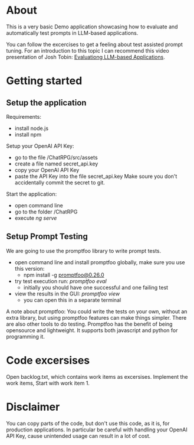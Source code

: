 # About
This is a very basic Demo application showcasing how to evaluate and automatically test prompts in LLM-based applications.

You can follow the excercises to get a feeling about test assisted prompt tuning.
For an introduction to this topic I can recommend this video presentation of Josh Tobin: [Evaluationg LLM-based Applications](https://www.youtube.com/watch?v=2CIIQ5KZWUM).

# Getting started

## Setup the application

Requirements:
- install node.js
- install npm

Setup your OpenAI API Key: 
- go to the file /ChatRPG/src/assets
- create a file named secret_api.key
- copy your OpenAI API Key
- paste the API Key into the file secret_api.key
Make soure you don't accidentally commit the secret to git.

Start the application:
- open command line
- go to the folder /ChatRPG
- execute *ng serve*

## Setup Prompt Testing
We are going to use the promptfoo library to write prompt tests.

- open command line and install promptfoo globally, make sure you use this version:
    - npm install -g promptfoo@0.26.0
- try test execution run: *promptfoo eval*
    - initially you should have one successful and one failing test
- view the results in the GUI: *promptfoo view*
    - you can open this in a separate terminal

A note about promptfoo:
You could write the tests on your own, without an extra library, but using promptfoo features can make things simpler.
There are also other tools to do testing. Promptfoo has the benefit of being opensource and lightweight. It supports both javascript and python for programming it.

# Code excersises

Open backlog.txt, which contains work items as excersises.
Implement the work items, Start with work item 1.

# Disclaimer

You can copy parts of the code, but don't use this code, as it is, for production applications.
In particular be careful with handling your OpenAI API Key, cause unintended usage can result in a lot of cost.
